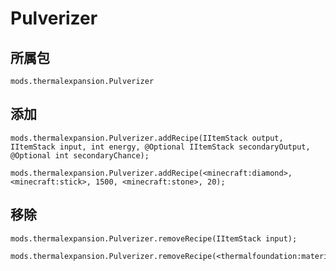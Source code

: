 # Pulverizer

## 所属包
`mods.thermalexpansion.Pulverizer`

## 添加

```zenscript
mods.thermalexpansion.Pulverizer.addRecipe(IItemStack output, IItemStack input, int energy, @Optional IItemStack secondaryOutput, @Optional int secondaryChance);

mods.thermalexpansion.Pulverizer.addRecipe(<minecraft:diamond>, <minecraft:stick>, 1500, <minecraft:stone>, 20);
```

## 移除

```zenscript
mods.thermalexpansion.Pulverizer.removeRecipe(IItemStack input);

mods.thermalexpansion.Pulverizer.removeRecipe(<thermalfoundation:material:136>);
```